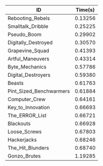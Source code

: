 |ID|Time(s)|
|-|-|
|Rebooting_Rebels|0.13256|
|Smalltalk_Dribble|0.25225|
|Pseudo_Boom|0.29902|
|Digitally_Destroyed|0.30570|
|Grapevine_Squad|0.41393|
|Artful_Maneuvers|0.43314|
|Byte_Mechanics|0.57786|
|Digital_Destroyers|0.59380|
|Beasts|0.61763|
|Pint_Sized_Benchwarmers|0.61884|
|Computer_Crew|0.64161|
|Key_to_Innovation|0.66693|
|The_ERROR_List|0.66721|
|Blackouts|0.66928|
|Loose_Screws|0.67803|
|Hackerjacks|0.68246|
|The_Hit_Blunders|0.68740|
|Gonzo_Brutes|1.19285|
